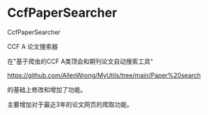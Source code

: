# CcfPaperSearcher
CcfPaperSearcher

CCF A 论文搜索器

在"基于爬虫的CCF A类顶会和期刊论文自动搜索工具"

https://github.com/AllenWrong/MyUtils/tree/main/Paper%20search

的基础上修改和增加了功能。

主要增加对于最近3年的论文网页的爬取功能。
